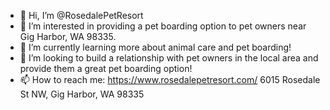 - 👋 Hi, I’m @RosedalePetResort
- 👀 I’m interested in providing a pet boarding option to pet owners near Gig Harbor, WA 98335. 
- 🌱 I’m currently learning more about animal care and pet boarding!
- 💞️ I’m looking to build a relationship with pet owners in the local area and provide them a great pet boarding option!
- 📫 How to reach me: https://www.rosedalepetresort.com/
 6015 Rosedale St NW, Gig Harbor, WA 98335
<!---
RosedalePetResort/RosedalePetResort is a ✨ special ✨ repository because its `README.md` (this file) appears on your GitHub profile.
You can click the Preview link to take a look at your changes.
--->
